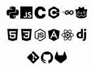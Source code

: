 <h3 align="center">
    <img alt="Python" height=32 src="./icons/python.svg">
    <img alt="JavaScript" height=32 src="./icons/javascript.svg">
    <img alt="C" height=32 src="./icons/c.svg">
    <img alt="C++" height=32 src="./icons/cplusplus.svg">
    <img alt="GO" height=32 src="./icons/go.svg">
    <img alt="GO" height=32 src="./icons/godotengine.svg">
</h3>

<h3 align="center">
    <img alt="HTML" height=32 src="./icons/html5.svg">
    <img alt="JavaScript" height=32 src="./icons/css3.svg">
    <img alt="NodeJS" height=32 src="./icons/nodedotjs.svg">
    <img alt="Angular" height=32 src="./icons/angular.svg">
    <img alt="React" height=32 src="./icons/react.svg">
    <img alt="Django" height=32 src="./icons/django.svg">
</h3>

<h3 align="center">
    <img alt="Git" height=32 src="./icons/git.svg">
    <img alt="Github" height=32 src="./icons/github.svg">
    <img alt="Gitlab" height=32 src="./icons/gitlab.svg">
</h3>
